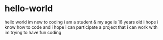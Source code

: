 # hello-world
hello world im new to coding
i am a student & my age is 16 years old
i hope i know how to code
and i hope i can participate a project that i can work with
im trying to have fun coding

